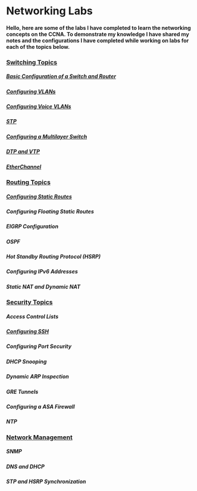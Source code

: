 # Networking Labs
#### Hello, here are some of the labs I have completed to learn the networking concepts on the CCNA. To demonstrate my knowledge I have shared my notes and the configurations I have completed while working on labs for each of the topics below.
 
### <ins>Switching Topics</ins>
##### [Basic Configuration of a Switch and Router](https://github.com/sammiet03/Networking-Projects/blob/main/Basic%20Configuration%20of%20a%20Switch%20and%20Router/Basic%20Configuration%20of%20a%20Switch%20and%20Router.md)



##### [Configuring VLANs](https://github.com/sammiet03/Networking-Projects/blob/main/VLAN/VLAN.md)

##### [Configuring Voice VLANs](https://github.com/sammiet03/Networking-Projects/blob/main/Voice%20VLAN/Voice%20VLAN.md) 

##### [STP](https://github.com/sammiet03/Networking-Projects/blob/main/STP/STP.md)


##### [Configuring a Multilayer Switch](https://github.com/sammiet03/Networking-Projects/blob/main/Configuring%20a%20Multilayer%20Switch/Configuring%20a%20Multilayer%20Switch.md)

##### [DTP and VTP](https://github.com/sammiet03/Networking-Projects/blob/main/DTP%20and%20VTP/DTP%20and%20VTP.md)


##### [EtherChannel](https://github.com/sammiet03/Networking-Projects/blob/main/EtherChannel/EtherChannel.md)





### <ins>Routing Topics</ins>
##### [Configuring Static Routes](https://github.com/sammiet03/Networking-Projects/blob/main/Configuring%20Static%20Routes/Configuring%20Static%20Routes.md)

##### Configuring Floating Static Routes

##### EIGRP Configuration 

##### OSPF 

##### Hot Standby Routing Protocol (HSRP)

##### Configuring IPv6 Addresses 

##### Static NAT and Dynamic NAT








### <ins>Security Topics</ins>

##### Access Control Lists 

##### [Configuring SSH](https://github.com/sammiet03/Networking-Projects/blob/main/Configuring%20SSH/SSH.md)

##### Configuring Port Security 

##### DHCP Snooping 

##### Dynamic ARP Inspection 

##### GRE Tunnels 

##### Configuring a ASA Firewall 

##### NTP







### <ins>Network Management</ins>

##### SNMP









##### DNS and DHCP

##### STP and HSRP Synchronization 




